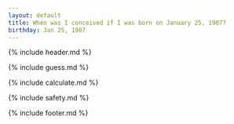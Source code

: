 ```yaml
---
layout: default
title: When was I conceived if I was born on January 25, 1907?
birthday: Jan 25, 1907
---
```


{% include header.md %}

{% include guess.md %}

{% include calculate.md %}

{% include safety.md %}

{% include footer.md %}



